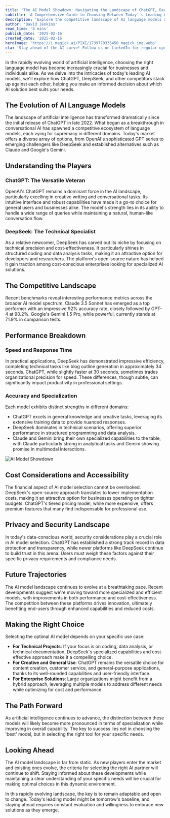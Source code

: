 ```yaml
---
title: 'The AI Model Showdown: Navigating the Landscape of ChatGPT, DeepSeek, and Beyond'
subtitle: 'A Comprehensive Guide to Choosing Between Today''s Leading AI Models'
description: 'Explore the competitive landscape of AI language models as we compare ChatGPT, DeepSeek, and other leading platforms. Learn about their unique strengths, performance metrics, and how to choose the right AI solution for your specific needs in this comprehensive analysis of today''s AI model ecosystem.'
author: 'David Jenkins'
read_time: '8 mins'
publish_date: '2025-02-16'
created_date: '2025-02-16'
heroImage: 'https://i.magick.ai/PIXE/1739770335450_magick_img.webp'
cta: 'Stay ahead of the AI curve! Follow us on LinkedIn for regular updates on the latest developments in AI language models and expert insights into choosing the right solutions for your needs.'
---
```


In the rapidly evolving world of artificial intelligence, choosing the right language model has become increasingly crucial for businesses and individuals alike. As we delve into the intricacies of today's leading AI models, we'll explore how ChatGPT, DeepSeek, and other competitors stack up against each other, helping you make an informed decision about which AI solution best suits your needs.

## The Evolution of AI Language Models

The landscape of artificial intelligence has transformed dramatically since the initial release of ChatGPT in late 2022. What began as a breakthrough in conversational AI has spawned a competitive ecosystem of language models, each vying for supremacy in different domains. Today's market offers a diverse array of options, from OpenAI's sophisticated GPT series to emerging challengers like DeepSeek and established alternatives such as Claude and Google's Gemini.

## Understanding the Players

### ChatGPT: The Versatile Veteran
OpenAI's ChatGPT remains a dominant force in the AI landscape, particularly excelling in creative writing and conversational tasks. Its intuitive interface and robust capabilities have made it a go-to choice for general users and businesses alike. The model's strength lies in its ability to handle a wide range of queries while maintaining a natural, human-like conversation flow.

### DeepSeek: The Technical Specialist
As a relative newcomer, DeepSeek has carved out its niche by focusing on technical precision and cost-effectiveness. It particularly shines in structured coding and data analysis tasks, making it an attractive option for developers and researchers. The platform's open-source nature has helped it gain traction among cost-conscious enterprises looking for specialized AI solutions.

## The Competitive Landscape

Recent benchmarks reveal interesting performance metrics across the broader AI model spectrum. Claude 3.5 Sonnet has emerged as a top performer with an impressive 92% accuracy rate, closely followed by GPT-4 at 90.2%. Google's Gemini 1.5 Pro, while powerful, currently stands at 71.9% in comparison tests.

## Performance Breakdown

### Speed and Response Time
In practical applications, DeepSeek has demonstrated impressive efficiency, completing technical tasks like blog outline generation in approximately 34 seconds. ChatGPT, while slightly faster at 30 seconds, sometimes trades organizational precision for speed. These differences, though subtle, can significantly impact productivity in professional settings.

### Accuracy and Specialization
Each model exhibits distinct strengths in different domains:

- ChatGPT excels in general knowledge and creative tasks, leveraging its extensive training data to provide nuanced responses.
- DeepSeek dominates in technical scenarios, offering superior performance in structured programming and data analysis.
- Claude and Gemini bring their own specialized capabilities to the table, with Claude particularly strong in analytical tasks and Gemini showing promise in multimodal interactions.

![AI Model Showdown](https://i.magick.ai/PIXE/1739770335446_magick_img.webp)

## Cost Considerations and Accessibility

The financial aspect of AI model selection cannot be overlooked. DeepSeek's open-source approach translates to lower implementation costs, making it an attractive option for businesses operating on tighter budgets. ChatGPT's tiered pricing model, while more expensive, offers premium features that many find indispensable for professional use.

## Privacy and Security Landscape

In today's data-conscious world, security considerations play a crucial role in AI model selection. ChatGPT has established a strong track record in data protection and transparency, while newer platforms like DeepSeek continue to build trust in this arena. Users must weigh these factors against their specific privacy requirements and compliance needs.

## Future Trajectories

The AI model landscape continues to evolve at a breathtaking pace. Recent developments suggest we're moving toward more specialized and efficient models, with improvements in both performance and cost-effectiveness. The competition between these platforms drives innovation, ultimately benefiting end-users through enhanced capabilities and reduced costs.

## Making the Right Choice

Selecting the optimal AI model depends on your specific use case:

- **For Technical Projects**: If your focus is on coding, data analysis, or technical documentation, DeepSeek's specialized capabilities and cost-effective approach make it a compelling choice.
- **For Creative and General Use**: ChatGPT remains the versatile choice for content creation, customer service, and general-purpose applications, thanks to its well-rounded capabilities and user-friendly interface.
- **For Enterprise Solutions**: Large organizations might benefit from a hybrid approach, leveraging multiple models to address different needs while optimizing for cost and performance.

## The Path Forward

As artificial intelligence continues to advance, the distinction between these models will likely become more pronounced in terms of specialization while improving in overall capability. The key to success lies not in choosing the 'best' model, but in selecting the right tool for your specific needs.

## Looking Ahead

The AI model landscape is far from static. As new players enter the market and existing ones evolve, the criteria for selecting the right AI partner will continue to shift. Staying informed about these developments while maintaining a clear understanding of your specific needs will be crucial for making optimal choices in this dynamic environment.

In this rapidly evolving landscape, the key is to remain adaptable and open to change. Today's leading model might be tomorrow's baseline, and staying ahead requires constant evaluation and willingness to embrace new solutions as they emerge.